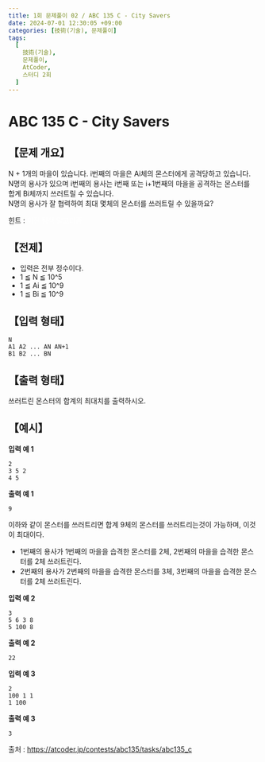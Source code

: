 ```yaml
---
title: 1회 문제풀이 02 / ABC 135 C - City Savers
date: 2024-07-01 12:30:05 +09:00
categories: [技術(기술), 문제풀이]
tags:
  [
    技術(기술),
    문제풀이,
    AtCoder,
    스터디 2회
  ]
---
```

# ABC 135 C - City Savers
## 【문제 개요】
N + 1개의 마을이 있습니다. i번째의 마을은 Ai체의 몬스터에게 공격당하고 있습니다.<br>
N명의 용사가 있으며 i번째의 용사는 i번째 또는 i+1번째의 마을을 공격하는 몬스터를 합계 Bi체까지 쓰러트릴 수 있습니다.<br>
N명의 용사가 잘 협력하여 최대 몇체의 몬스터를 쓰러트릴 수 있을까요?

힌트 : <span style="color:white">이진 탐색 알고리즘</span>

## 【전제】
- 입력은 전부 정수이다.
- 1 ≦ N ≦ 10^5
- 1 ≦ Ai ≦ 10^9
- 1 ≦ Bi ≦ 10^9

## 【입력 형태】
```
N
A1 A2 ... AN AN+1
B1 B2 ... BN
```

## 【출력 형태】
쓰러트린 몬스터의 합계의 최대치를 출력하시오.

## 【예시】

**입력 예 1**

```
2
3 5 2
4 5
```

**출력 예 1**

```
9
```
이하와 같이 몬스터를 쓰러트리면 합계 9체의 몬스터를 쓰러트리는것이 가능하며, 이것이 최대이다.
- 1번째의 용사가 1번째의 마을을 습격한 몬스터를 2체, 2번째의 마을을 습격한 몬스터를 2체 쓰러트린다.
- 2번째의 용사가 2번째의 마을을 습격한 몬스터를 3체, 3번째의 마을을 습격한 몬스터를 2체 쓰러트린다.

**입력 예 2**

```
3
5 6 3 8
5 100 8
```

**출력 예 2**

```
22
```

**입력 예 3**

```
2
100 1 1
1 100
```

**출력 예 3**

```
3
```

출처 : <a href="https://atcoder.jp/contests/abc135/tasks/abc135_c">https://atcoder.jp/contests/abc135/tasks/abc135_c</a> 